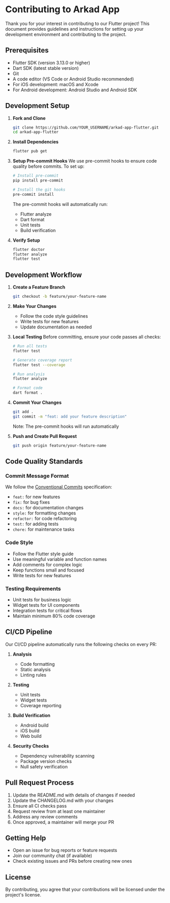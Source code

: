 # Contributing to Arkad App

Thank you for your interest in contributing to our Flutter project! This document provides guidelines and instructions for setting up your development environment and contributing to the project.

## Prerequisites

- Flutter SDK (version 3.13.0 or higher)
- Dart SDK (latest stable version)
- Git
- A code editor (VS Code or Android Studio recommended)
- For iOS development: macOS and Xcode
- For Android development: Android Studio and Android SDK

## Development Setup

1. **Fork and Clone**
   ```bash
   git clone https://github.com/YOUR_USERNAME/arkad-app-flutter.git
   cd arkad-app-flutter
   ```

2. **Install Dependencies**
   ```bash
   flutter pub get
   ```

3. **Setup Pre-commit Hooks**
   We use pre-commit hooks to ensure code quality before commits. To set up:

   ```bash
   # Install pre-commit
   pip install pre-commit

   # Install the git hooks
   pre-commit install
   ```

   The pre-commit hooks will automatically run:
   - Flutter analyze
   - Dart format
   - Unit tests
   - Build verification

4. **Verify Setup**
   ```bash
   flutter doctor
   flutter analyze
   flutter test
   ```

## Development Workflow

1. **Create a Feature Branch**
   ```bash
   git checkout -b feature/your-feature-name
   ```

2. **Make Your Changes**
   - Follow the code style guidelines
   - Write tests for new features
   - Update documentation as needed

3. **Local Testing**
   Before committing, ensure your code passes all checks:
   ```bash
   # Run all tests
   flutter test

   # Generate coverage report
   flutter test --coverage

   # Run analysis
   flutter analyze

   # Format code
   dart format .
   ```

4. **Commit Your Changes**
   ```bash
   git add .
   git commit -m "feat: add your feature description"
   ```
   Note: The pre-commit hooks will run automatically

5. **Push and Create Pull Request**
   ```bash
   git push origin feature/your-feature-name
   ```

## Code Quality Standards

### Commit Message Format
We follow the [Conventional Commits](https://www.conventionalcommits.org/) specification:
- `feat:` for new features
- `fix:` for bug fixes
- `docs:` for documentation changes
- `style:` for formatting changes
- `refactor:` for code refactoring
- `test:` for adding tests
- `chore:` for maintenance tasks

### Code Style
- Follow the Flutter style guide
- Use meaningful variable and function names
- Add comments for complex logic
- Keep functions small and focused
- Write tests for new features

### Testing Requirements
- Unit tests for business logic
- Widget tests for UI components
- Integration tests for critical flows
- Maintain minimum 80% code coverage

## CI/CD Pipeline

Our CI/CD pipeline automatically runs the following checks on every PR:

1. **Analysis**
   - Code formatting
   - Static analysis
   - Linting rules

2. **Testing**
   - Unit tests
   - Widget tests
   - Coverage reporting

3. **Build Verification**
   - Android build
   - iOS build
   - Web build

4. **Security Checks**
   - Dependency vulnerability scanning
   - Package version checks
   - Null safety verification

## Pull Request Process

1. Update the README.md with details of changes if needed
2. Update the CHANGELOG.md with your changes
3. Ensure all CI checks pass
4. Request review from at least one maintainer
5. Address any review comments
6. Once approved, a maintainer will merge your PR

## Getting Help

- Open an issue for bug reports or feature requests
- Join our community chat (if available)
- Check existing issues and PRs before creating new ones

## License

By contributing, you agree that your contributions will be licensed under the project's license.

